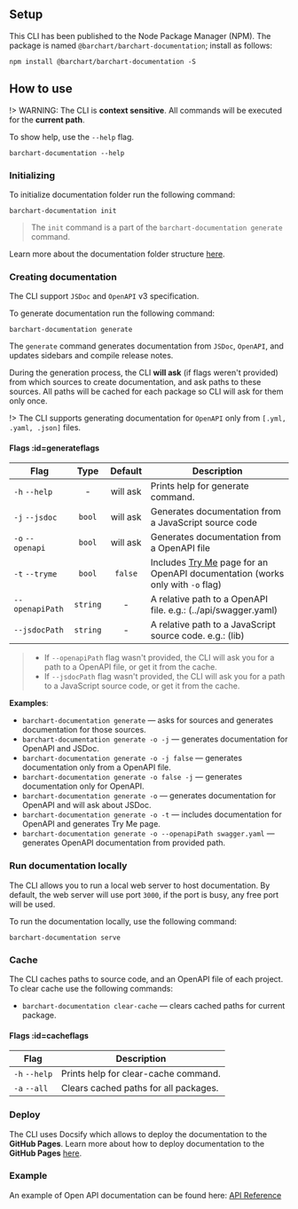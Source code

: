 ## Setup

This CLI has been published to the Node Package Manager (NPM). The package is named `@barchart/barchart-documentation`; install as follows:

```shell script
npm install @barchart/barchart-documentation -S
```

## How to use

!> WARNING: The CLI is **context sensitive**. All commands will be executed for the **current path**. 

To show help, use the `--help` flag.

```shell script
barchart-documentation --help
```

### Initializing

To initialize documentation folder run the following command:

```shell script
barchart-documentation init
```

> The `init` command is a part of the `barchart-documentation generate` command.

Learn more about the documentation folder structure [here](/content/product_overview#release-notes).

### Creating documentation

The CLI support `JSDoc` and `OpenAPI` v3 specification. 

To generate documentation run the following command:

```shell script
barchart-documentation generate
```

The `generate` command generates documentation from `JSDoc`, `OpenAPI`, and updates sidebars and compile release notes. 

During the generation process, the CLI **will ask** (if flags weren't provided) from which sources to create documentation, and ask paths to these sources. All paths will be cached for each package so CLI will ask for them only once.

!> The CLI supports generating documentation for `OpenAPI` only from `[.yml, .yaml, .json]` files.

#### Flags :id=generateflags

|        Flag       |   Type   |   Default  |                                    Description                                      |
| ----------------- | :------: | :--------: | ----------------------------------------------------------------------------------- |
|  `-h` `--help`    |     -    |  will ask  | Prints help for generate command.                                                   |
|  `-j` `--jsdoc`   | `bool`   |  will ask  | Generates documentation from a JavaScript source code                               |
|  `-o` `--openapi` | `bool`   |  will ask  | Generates documentation from a OpenAPI file                                         |
|  `-t` `--tryme`   | `bool`   |   `false`  | Includes [Try Me](content/api/try) page for an OpenAPI documentation (works only with `-o` flag) |
|  `--openapiPath`  | `string` |      -     | A relative path to a OpenAPI file. e.g.: (../api/swagger.yaml)                      |
|  `--jsdocPath`    | `string` |      -     | A relative path to a JavaScript source code. e.g.: (lib)                            |

> - If `--openapiPath` flag wasn't provided, the CLI will ask you for a path to a OpenAPI file, or get it from the cache.
> - If `--jsdocPath` flag wasn't provided, the CLI will ask you for a path to a JavaScript source code, or get it from the cache.

**Examples**:

- `barchart-documentation generate` — asks for sources and generates documentation for those sources. 
- `barchart-documentation generate -o -j` — generates documentation for OpenAPI and JSDoc.
- `barchart-documentation generate -o -j false` — generates documentation only from a OpenAPI file.
- `barchart-documentation generate -o false -j` — generates documentation only for OpenAPI.
- `barchart-documentation generate -o` — generates documentation for OpenAPI and will ask about JSDoc.
- `barchart-documentation generate -o -t` — includes documentation for OpenAPI and generates Try Me page.
- `barchart-documentation generate -o --openapiPath swagger.yaml` — generates OpenAPI documentation from provided path.


### Run documentation locally

The CLI allows you to run a local web server to host documentation. By default, the web server will use port `3000`, if the port is busy, any free port will be used. 

To run the documentation locally, use the following command:

```shell script
barchart-documentation serve
```

### Cache

The CLI caches paths to source code, and an OpenAPI file of each project. To clear cache use the following commands:

* `barchart-documentation clear-cache` —  clears cached paths for current package.

#### Flags :id=cacheflags

|      Flag      |              Description              |
| -------------- | ------------------------------------- |
|  `-h` `--help` | Prints help for clear-cache command.  |
|  `-a` `--all`  | Clears cached paths for all packages. |


### Deploy

The CLI uses Docsify which allows to deploy the documentation to the **GitHub Pages**. Learn more about how to deploy documentation to the **GitHub Pages** [here](https://docsify.js.org/#/deploy?id=github-pages). 

### Example

An example of Open API documentation can be found here: [API Reference](content/api_reference)